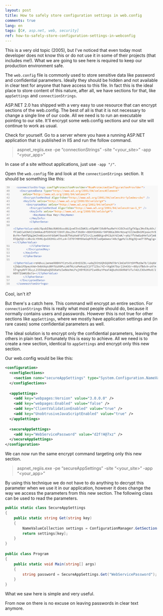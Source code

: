 ```yaml
---
layout: post
title: How to safely store configuration settings in web.config
comments: true
lang: en
tags: [C#, asp.net, web, security]
ref: how-to-safely-store-configuration-settings-in-webconfig
---
```


This is a very old topic (2005), but I've noticed that even today most developer does not know this or do not use it in some of their projects (that includes me!). What we are going to see here is required to keep our production environment safe.

The `web.config` file is commonly used to store sensitive data like password and confidential parameters. Ideally they should be hidden and not available in clear text for anyone that have access to this file. In fact this is the ideal place to store content of this nature, after all, we have sections for that, like `appSettings` and `connectionStrings`.

ASP.NET 2.0 has shipped with a very easy to use resource that can encrypt sections of the web.config. The best of all is that it is not necessary to change a single line of our code. All we need is to run an executable pointing to our site. It'll encrypt some web.config sections and our site will continue to work as usual.

Check for yourself. Go to a server where you have a running ASP.NET application that is published in IIS and run the follow command.

> aspnet_regiis.exe -pe “connectionStrings” -site “<your_site>” -app “<your_app>”

In case of a site without applications, just use `-app "/"`.

Open the `web.config` file and look at the `connectionStrings` section. It should be something like this:

![](/public/images/crypto-connectionstrings.png)

Cool, isn't it?

But there's a catch here. This command will encrypt an entire section. For `connectionStrings` this is really what most people should do, because it normally contains users and passwords. However this is not true for other sections like `appSettings`, where we mostly have application settings and (in rare cases) some confidential parameters as well.

The ideal solution is to encrypt only the confidential parameters, leaving the others in plain text. Fortunately this is easy to achieve. All we need is to create a new section, identical to `appSettings` and encrypt only this new section.

Our web.config would be like this:

~~~xml
<configuration>
  <configSections>
    <section name="secureAppSettings" type="System.Configuration.NameValueSectionHandler, System, Version=4.0.0.0, Culture=neutral, PublicKeyToken=b77a5c561934e089" />
  </configSections>

  <appSettings>
    <add key="webpages:Version" value="3.0.0.0" />
    <add key="webpages:Enabled" value="false" />
    <add key="ClientValidationEnabled" value="true" />
    <add key="UnobtrusiveJavaScriptEnabled" value="true" />
  </appSettings>

  <secureAppSettings>
    <add key="WebServicePassword" value="d2f!H@7xz" />
  </secureAppSettings>
</configuration>
~~~

We can now run the same encrypt command targeting only this new section.

> aspnet_regiis.exe -pe “secureAppSettings” -site “<your_site>” -app “<your_app>”

By using this technique we do not have to do anything to decrypt this parameter when we use it in our application, however it does change the way we access the parameters from this new section. The following class can be used to read the parameters.

~~~csharp
public static class SecureAppSettings
{
    public static string Get(string key)
    {
        NameValueCollection settings = ConfigurationManager.GetSection("secureAppSettings") as NameValueCollection;
        return settings[key];
    }
}

public class Program
{
    public static void Main(string[] args)
    {
        string password = SecureAppSettings.Get("WebServicePassword");
    }
}
~~~

What we saw here is simple and very useful.

From now on there is no excuse on leaving passwords in clear text anymore.

